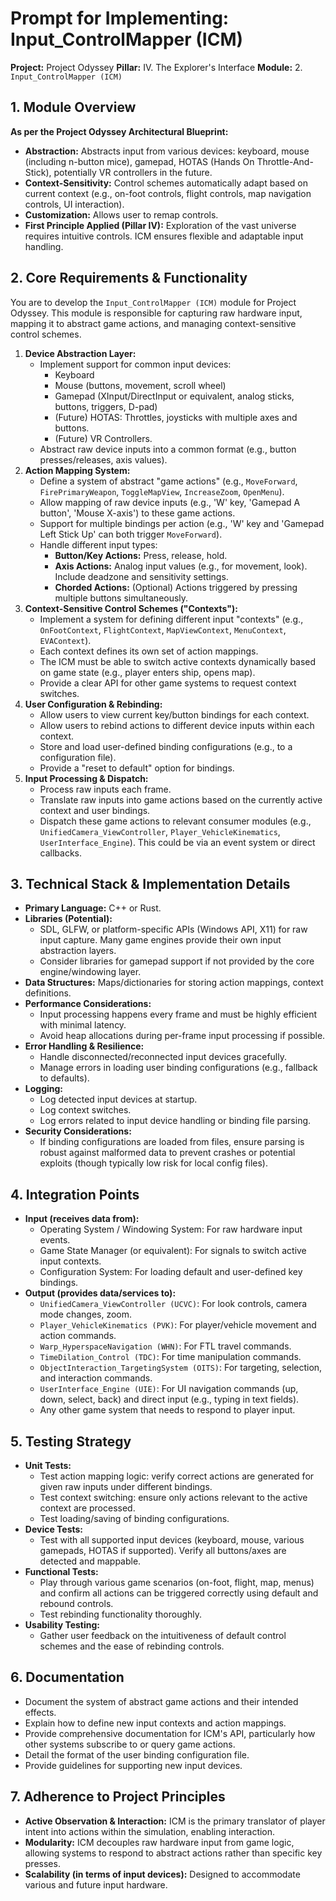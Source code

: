 # Prompt for Implementing: Input_ControlMapper (ICM)

**Project:** Project Odyssey
**Pillar:** IV. The Explorer's Interface
**Module:** 2. `Input_ControlMapper (ICM)`

## 1. Module Overview

**As per the Project Odyssey Architectural Blueprint:**

* **Abstraction:** Abstracts input from various devices: keyboard, mouse (including n-button mice), gamepad, HOTAS (Hands On Throttle-And-Stick), potentially VR controllers in the future.
* **Context-Sensitivity:** Control schemes automatically adapt based on current context (e.g., on-foot controls, flight controls, map navigation controls, UI interaction).
* **Customization:** Allows user to remap controls.
* **First Principle Applied (Pillar IV):** Exploration of the vast universe requires intuitive controls. ICM ensures flexible and adaptable input handling.

## 2. Core Requirements & Functionality

You are to develop the `Input_ControlMapper (ICM)` module for Project Odyssey. This module is responsible for capturing raw hardware input, mapping it to abstract game actions, and managing context-sensitive control schemes.

1.  **Device Abstraction Layer:**
    * Implement support for common input devices:
        * Keyboard
        * Mouse (buttons, movement, scroll wheel)
        * Gamepad (XInput/DirectInput or equivalent, analog sticks, buttons, triggers, D-pad)
        * (Future) HOTAS: Throttles, joysticks with multiple axes and buttons.
        * (Future) VR Controllers.
    * Abstract raw device inputs into a common format (e.g., button presses/releases, axis values).
2.  **Action Mapping System:**
    * Define a system of abstract "game actions" (e.g., `MoveForward`, `FirePrimaryWeapon`, `ToggleMapView`, `IncreaseZoom`, `OpenMenu`).
    * Allow mapping of raw device inputs (e.g., 'W' key, 'Gamepad A button', 'Mouse X-axis') to these game actions.
    * Support for multiple bindings per action (e.g., 'W' key and 'Gamepad Left Stick Up' can both trigger `MoveForward`).
    * Handle different input types:
        * **Button/Key Actions:** Press, release, hold.
        * **Axis Actions:** Analog input values (e.g., for movement, look). Include deadzone and sensitivity settings.
        * **Chorded Actions:** (Optional) Actions triggered by pressing multiple buttons simultaneously.
3.  **Context-Sensitive Control Schemes ("Contexts"):**
    * Implement a system for defining different input "contexts" (e.g., `OnFootContext`, `FlightContext`, `MapViewContext`, `MenuContext`, `EVAContext`).
    * Each context defines its own set of action mappings.
    * The ICM must be able to switch active contexts dynamically based on game state (e.g., player enters ship, opens map).
    * Provide a clear API for other game systems to request context switches.
4.  **User Configuration & Rebinding:**
    * Allow users to view current key/button bindings for each context.
    * Allow users to rebind actions to different device inputs within each context.
    * Store and load user-defined binding configurations (e.g., to a configuration file).
    * Provide a "reset to default" option for bindings.
5.  **Input Processing & Dispatch:**
    * Process raw inputs each frame.
    * Translate raw inputs into game actions based on the currently active context and user bindings.
    * Dispatch these game actions to relevant consumer modules (e.g., `UnifiedCamera_ViewController`, `Player_VehicleKinematics`, `UserInterface_Engine`). This could be via an event system or direct callbacks.

## 3. Technical Stack & Implementation Details

* **Primary Language:** C++ or Rust.
* **Libraries (Potential):**
    * SDL, GLFW, or platform-specific APIs (Windows API, X11) for raw input capture. Many game engines provide their own input abstraction layers.
    * Consider libraries for gamepad support if not provided by the core engine/windowing layer.
* **Data Structures:** Maps/dictionaries for storing action mappings, context definitions.
* **Performance Considerations:**
    * Input processing happens every frame and must be highly efficient with minimal latency.
    * Avoid heap allocations during per-frame input processing if possible.
* **Error Handling & Resilience:**
    * Handle disconnected/reconnected input devices gracefully.
    * Manage errors in loading user binding configurations (e.g., fallback to defaults).
* **Logging:**
    * Log detected input devices at startup.
    * Log context switches.
    * Log errors related to input device handling or binding file parsing.
* **Security Considerations:**
    * If binding configurations are loaded from files, ensure parsing is robust against malformed data to prevent crashes or potential exploits (though typically low risk for local config files).

## 4. Integration Points

* **Input (receives data from):**
    * Operating System / Windowing System: For raw hardware input events.
    * Game State Manager (or equivalent): For signals to switch active input contexts.
    * Configuration System: For loading default and user-defined key bindings.
* **Output (provides data/services to):**
    * `UnifiedCamera_ViewController (UCVC)`: For look controls, camera mode changes, zoom.
    * `Player_VehicleKinematics (PVK)`: For player/vehicle movement and action commands.
    * `Warp_HyperspaceNavigation (WHN)`: For FTL travel commands.
    * `TimeDilation_Control (TDC)`: For time manipulation commands.
    * `ObjectInteraction_TargetingSystem (OITS)`: For targeting, selection, and interaction commands.
    * `UserInterface_Engine (UIE)`: For UI navigation commands (up, down, select, back) and direct input (e.g., typing in text fields).
    * Any other game system that needs to respond to player input.

## 5. Testing Strategy

* **Unit Tests:**
    * Test action mapping logic: verify correct actions are generated for given raw inputs under different bindings.
    * Test context switching: ensure only actions relevant to the active context are processed.
    * Test loading/saving of binding configurations.
* **Device Tests:**
    * Test with all supported input devices (keyboard, mouse, various gamepads, HOTAS if supported). Verify all buttons/axes are detected and mappable.
* **Functional Tests:**
    * Play through various game scenarios (on-foot, flight, map, menus) and confirm all actions can be triggered correctly using default and rebound controls.
    * Test rebinding functionality thoroughly.
* **Usability Testing:**
    * Gather user feedback on the intuitiveness of default control schemes and the ease of rebinding controls.

## 6. Documentation

* Document the system of abstract game actions and their intended effects.
* Explain how to define new input contexts and action mappings.
* Provide comprehensive documentation for ICM's API, particularly how other systems subscribe to or query game actions.
* Detail the format of the user binding configuration file.
* Provide guidelines for supporting new input devices.

## 7. Adherence to Project Principles

* **Active Observation & Interaction:** ICM is the primary translator of player intent into actions within the simulation, enabling interaction.
* **Modularity:** ICM decouples raw hardware input from game logic, allowing systems to respond to abstract actions rather than specific key presses.
* **Scalability (in terms of input devices):** Designed to accommodate various and future input hardware.
